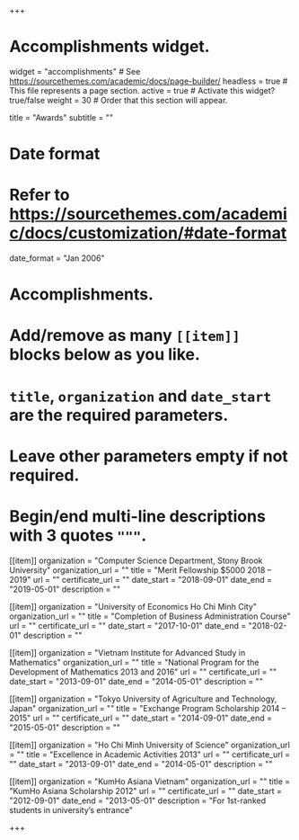 +++
# Accomplishments widget.
widget = "accomplishments"  # See https://sourcethemes.com/academic/docs/page-builder/
headless = true  # This file represents a page section.
active = true  # Activate this widget? true/false
weight = 30  # Order that this section will appear.

title = "Awards"
subtitle = ""

# Date format
#   Refer to https://sourcethemes.com/academic/docs/customization/#date-format
date_format = "Jan 2006"

# Accomplishments.
#   Add/remove as many `[[item]]` blocks below as you like.
#   `title`, `organization` and `date_start` are the required parameters.
#   Leave other parameters empty if not required.
#   Begin/end multi-line descriptions with 3 quotes `"""`.

[[item]]
  organization = "Computer Science Department, Stony Brook University"
  organization_url = ""
  title = "Merit Fellowship $5000 2018 – 2019"
  url = ""
  certificate_url = ""
  date_start = "2018-09-01"
  date_end = "2019-05-01"
  description = ""

[[item]]
  organization = "University of Economics Ho Chi Minh City"
  organization_url = ""
  title = "Completion of Business Administration Course"
  url = ""
  certificate_url = ""
  date_start = "2017-10-01"
  date_end = "2018-02-01"
  description = ""
  
[[item]]
  organization = "Vietnam Institute for Advanced Study in Mathematics"
  organization_url = ""
  title = "National Program for the Development of Mathematics 2013 and 2016"
  url = ""
  certificate_url = ""
  date_start = "2013-09-01"
  date_end = "2014-05-01"
  description = ""  

[[item]]
  organization = "Tokyo University of Agriculture and Technology, Japan"
  organization_url = ""
  title = "Exchange Program Scholarship 2014 – 2015"
  url = ""
  certificate_url = ""
  date_start = "2014-09-01"
  date_end = "2015-05-01"
  description = ""

[[item]]
  organization = "Ho Chi Minh University of Science"
  organization_url = ""
  title = "Excellence in Academic Activities 2013"
  url = ""
  certificate_url = ""
  date_start = "2013-09-01"
  date_end = "2014-05-01"
  description = ""

[[item]]
  organization = "KumHo Asiana Vietnam"
  organization_url = ""
  title = "KumHo Asiana Scholarship 2012"
  url = ""
  certificate_url = ""
  date_start = "2012-09-01"
  date_end = "2013-05-01"
  description = "For 1st-ranked students in university’s entrance"     

+++
